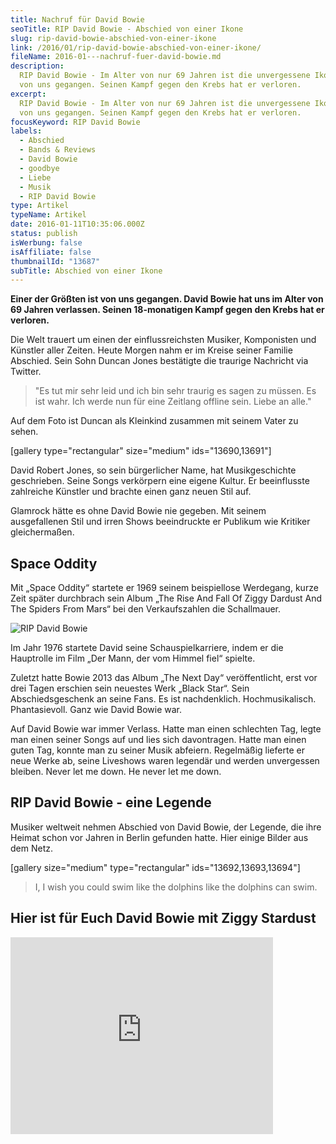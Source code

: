 ```yaml
---
title: Nachruf für David Bowie
seoTitle: RIP David Bowie - Abschied von einer Ikone
slug: rip-david-bowie-abschied-von-einer-ikone
link: /2016/01/rip-david-bowie-abschied-von-einer-ikone/
fileName: 2016-01---nachruf-fuer-david-bowie.md
description:
  RIP David Bowie - Im Alter von nur 69 Jahren ist die unvergessene Ikone heute
  von uns gegangen. Seinen Kampf gegen den Krebs hat er verloren.
excerpt:
  RIP David Bowie - Im Alter von nur 69 Jahren ist die unvergessene Ikone heute
  von uns gegangen. Seinen Kampf gegen den Krebs hat er verloren.
focusKeyword: RIP David Bowie
labels:
  - Abschied
  - Bands & Reviews
  - David Bowie
  - goodbye
  - Liebe
  - Musik
  - RIP David Bowie
type: Artikel
typeName: Artikel
date: 2016-01-11T10:35:06.000Z
status: publish
isWerbung: false
isAffiliate: false
thumbnailId: "13687"
subTitle: Abschied von einer Ikone
---
```


<strong>Einer der Größten ist von uns gegangen. David Bowie hat uns im Alter von
69 Jahren verlassen. Seinen 18-monatigen Kampf gegen den Krebs hat er
verloren.</strong>

Die Welt trauert um einen der einflussreichsten Musiker, Komponisten und
Künstler aller Zeiten. Heute Morgen nahm er im Kreise seiner Familie Abschied.
Sein Sohn Duncan Jones bestätigte die traurige Nachricht via Twitter.

<blockquote>"Es tut mir sehr leid und ich bin sehr traurig es sagen zu müssen. Es ist wahr. Ich werde nun für eine Zeitlang offline sein. Liebe an alle."</blockquote>

Auf dem Foto ist Duncan als Kleinkind zusammen mit seinem Vater zu sehen.

[gallery type="rectangular" size="medium" ids="13690,13691"]

David Robert Jones, so sein bürgerlicher Name, hat Musikgeschichte geschrieben.
Seine Songs verkörpern eine eigene Kultur. Er beeinflusste zahlreiche Künstler
und brachte einen ganz neuen Stil auf.

Glamrock hätte es ohne David Bowie nie gegeben. Mit seinem ausgefallenen Stil
und irren Shows beeindruckte er Publikum wie Kritiker gleichermaßen.

## Space Oddity

Mit „Space Oddity“ startete er 1969 seinem beispiellose Werdegang, kurze Zeit
später durchbrach sein Album „The Rise And Fall Of Ziggy Dardust And The Spiders
From Mars“ bei den Verkaufszahlen die Schallmauer.

![RIP David Bowie](http://cardamonchai.com/wp-content/uploads/2016/01/David-Bowie-640x640.png "RIP David Bowie")

Im Jahr 1976 startete David seine Schauspielkarriere, indem er die Hauptrolle im
Film „Der Mann, der vom Himmel fiel“ spielte.

Zuletzt hatte Bowie 2013 das Album „The Next Day“ veröffentlicht, erst vor drei
Tagen erschien sein neuestes Werk „Black Star“. Sein Abschiedsgeschenk an seine
Fans. Es ist nachdenklich. Hochmusikalisch. Phantasievoll. Ganz wie David Bowie
war.

Auf David Bowie war immer Verlass. Hatte man einen schlechten Tag, legte man
einen seiner Songs auf und lies sich davontragen. Hatte man einen guten Tag,
konnte man zu seiner Musik abfeiern. Regelmäßig lieferte er neue Werke ab, seine
Liveshows waren legendär und werden unvergessen bleiben. Never let me down. He
never let me down.

## RIP David Bowie - eine Legende

Musiker weltweit nehmen Abschied von David Bowie, der Legende, die ihre Heimat
schon vor Jahren in Berlin gefunden hatte. Hier einige Bilder aus dem Netz.

[gallery size="medium" type="rectangular" ids="13692,13693,13694"]

<blockquote>I, I wish you could swim like the dolphins like the dolphins can swim.</blockquote>

## Hier ist für Euch David Bowie mit Ziggy Stardust

<iframe src="https://www.youtube.com/embed/XXq5VvYAI1Q" width="420" height="315" frameborder="0" allowfullscreen="allowfullscreen"></iframe>

